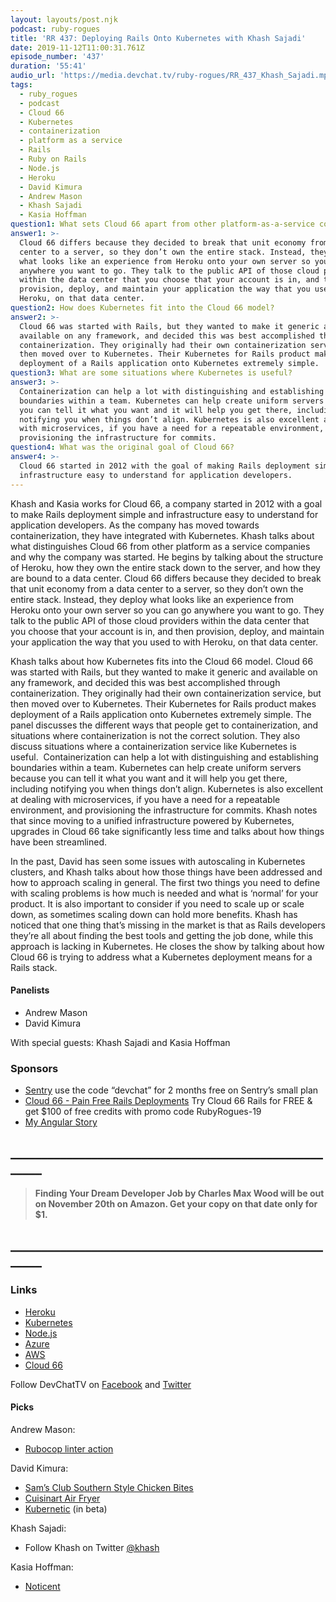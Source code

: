 ```yaml
---
layout: layouts/post.njk
podcast: ruby-rogues
title: 'RR 437: Deploying Rails Onto Kubernetes with Khash Sajadi'
date: 2019-11-12T11:00:31.761Z
episode_number: '437'
duration: '55:41'
audio_url: 'https://media.devchat.tv/ruby-rogues/RR_437_Khash_Sajadi.mp3'
tags:
  - ruby_rogues
  - podcast
  - Cloud 66
  - Kubernetes
  - containerization
  - platform as a service
  - Rails
  - Ruby on Rails
  - Node.js
  - Heroku
  - David Kimura
  - Andrew Mason
  - Khash Sajadi
  - Kasia Hoffman
question1: What sets Cloud 66 apart from other platform-as-a-service companies?
answer1: >-
  Cloud 66 differs because they decided to break that unit economy from a data
  center to a server, so they don’t own the entire stack. Instead, they deploy
  what looks like an experience from Heroku onto your own server so you can go
  anywhere you want to go. They talk to the public API of those cloud providers
  within the data center that you choose that your account is in, and then
  provision, deploy, and maintain your application the way that you used to with
  Heroku, on that data center.
question2: How does Kubernetes fit into the Cloud 66 model?
answer2: >-
  Cloud 66 was started with Rails, but they wanted to make it generic and
  available on any framework, and decided this was best accomplished through
  containerization. They originally had their own containerization service, but
  then moved over to Kubernetes. Their Kubernetes for Rails product makes
  deployment of a Rails application onto Kubernetes extremely simple.
question3: What are some situations where Kubernetes is useful?
answer3: >-
  Containerization can help a lot with distinguishing and establishing
  boundaries within a team. Kubernetes can help create uniform servers because
  you can tell it what you want and it will help you get there, including
  notifying you when things don’t align. Kubernetes is also excellent at dealing
  with microservices, if you have a need for a repeatable environment, and
  provisioning the infrastructure for commits. 
question4: What was the original goal of Cloud 66?
answer4: >-
  Cloud 66 started in 2012 with the goal of making Rails deployment simple and
  infrastructure easy to understand for application developers.
---
```

Khash and Kasia works for Cloud 66, a company started in 2012 with a goal to make Rails deployment simple and infrastructure easy to understand for application developers. As the company has moved towards containerization, they have integrated with Kubernetes. Khash talks about what distinguishes Cloud 66 from other platform as a service companies and why the company was started. He begins by talking about the structure of Heroku, how they own the entire stack down to the server, and how they are bound to a data center. Cloud 66 differs because they decided to break that unit economy from a data center to a server, so they don’t own the entire stack. Instead, they deploy what looks like an experience from Heroku onto your own server so you can go anywhere you want to go. They talk to the public API of those cloud providers within the data center that you choose that your account is in, and then provision, deploy, and maintain your application the way that you used to with Heroku, on that data center. 

Khash talks about how Kubernetes fits into the Cloud 66 model. Cloud 66 was started with Rails, but they wanted to make it generic and available on any framework, and decided this was best accomplished through containerization. They originally had their own containerization service, but then moved over to Kubernetes. Their Kubernetes for Rails product makes deployment of a Rails application onto Kubernetes extremely simple. The panel discusses the different ways that people get to containerization, and situations where containerization is not the correct solution. They also discuss situations where a containerization service like Kubernetes is useful.  Containerization can help a lot with distinguishing and establishing boundaries within a team. Kubernetes can help create uniform servers because you can tell it what you want and it will help you get there, including notifying you when things don’t align. Kubernetes is also excellent at dealing with microservices, if you have a need for a repeatable environment, and provisioning the infrastructure for commits. Khash notes that since moving to a unified infrastructure powered by Kubernetes, upgrades in Cloud 66 take significantly less time and talks about how things have been streamlined.

In the past, David has seen some issues with autoscaling in Kubernetes clusters, and Khash talks about how those things have been addressed and how to approach scaling in general. The first two things you need to define with scaling problems is how much is needed and what is ‘normal’ for your product. It is also important to consider if you need to scale up or scale down, as sometimes scaling down can hold more benefits. Khash has noticed that one thing that’s missing in the market is that as Rails developers they’re all about finding the best tools and getting the job done, while this approach is lacking in Kubernetes. He closes the show by talking about how Cloud 66 is trying to address what a Kubernetes deployment means for a Rails stack.

#### Panelists

* Andrew Mason 
* David Kimura 

With special guests: Khash Sajadi and Kasia Hoffman

### Sponsors

* [Sentry](http://sentry.io/) use the code “devchat” for 2 months free on Sentry’s small plan 
* [Cloud 66 - Pain Free Rails Deployments](https://cloud66.com/rails?utm_source=-&utm_medium=-&utm_campaign=ruby-rogues) Try Cloud 66 Rails for FREE & get $100 of free credits with promo code RubyRogues-19
* [My Angular Story](https://devchat.tv/my-angular-story/) 

## **\_\_\_\_\_\_\_\_\_\_\_\_\_\_\_\_\_\_\_\_\_\_\_\_\_\_\_\_\_\_\_\_\_\_\_\_\_\_\_\_\_\_\_\_\_\_\_\_\_\_\_\_\_\__**

> **Finding Your Dream Developer Job by Charles Max Wood will be out on November 20th on Amazon.  Get your copy on that date only for $1.**
>
> 

## **\_\_\_\_\_\_\_\_\_\_\_\_\_\_\_\_\_\_\_\_\_\_\_\_\_\_\_\_\_\_\_\_\_\_\_\_\_\_\_\_\_\_\_\_\_\_\_\_\_\_\_\_\_\__**

### Links

* [Heroku](https://www.heroku.com/) 
* [Kubernetes](https://kubernetes.io/) 
* [Node.js](https://nodejs.org/) 
* [Azure](https://azure.microsoft.com/en-us/) 
* [AWS](https://aws.amazon.com/) 
* [Cloud 66](https://www.cloud66.com/) 

Follow DevChatTV on [Facebook](https://www.facebook.com/DevChattv/?__tn__=%2Cd%2CP-R&eid=ARDBDrBnK71PDmx_8gE_IeIEo5SnM7cyzylVBjAwfaOo1ck_6q3GXuRBfaUQZaWVvFGyEVjrhDwnS_tV) and [Twitter](https://twitter.com/devchattv?lang=en)

#### Picks

Andrew Mason:

* [Rubocop linter action](https://github.com/andrewmcodes/rubocop-linter-action) 

David Kimura:

* [Sam’s Club Southern Style Chicken Bites](https://www.samsclub.com/p/members-mark-southern-style-chicken-bites-3lbs/prod22320888) 
* [Cuisinart Air Fryer](https://www.cuisinart.com/shopping/appliances/airfryers/toa-60) 
* [Kubernetic](https://kubernetic.com/) (in beta) 

Khash Sajadi:

* Follow Khash on Twitter [@khash](https://twitter.com/khash) 

Kasia Hoffman:

* [Noticent](https://github.com/cloud66-oss/noticent)
